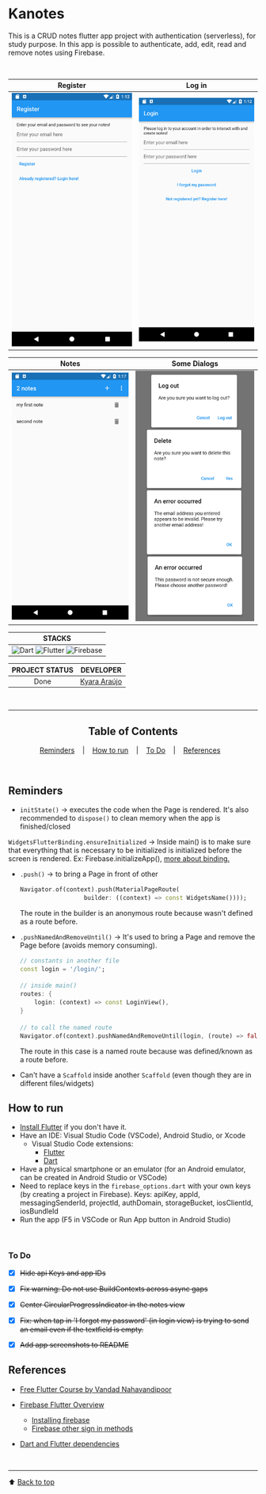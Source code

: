 # Kanotes

This is a CRUD notes flutter app project with authentication (serverless), for study purpose. In this app is possible to authenticate, add, edit, read and remove notes using Firebase.


<div align="center">
<br>

| Register | Log in |
| :---: | :---: |
|![register_screenshot](./readme_images/register.png) | ![login_screenshot](readme_images/login.png) |

| Notes | Some Dialogs |
| :---: | :---: |
|![notes_screenshot](./readme_images/notes.png) | ![some_dialogs_screenshot](readme_images/some_dialogs.png) |


|     STACKS    |
|      :---:    | 
| ![Dart](https://img.shields.io/badge/-Dart-0175C2?style=flat-round&logo=dart&logoColor=white) ![Flutter](https://img.shields.io/badge/-Flutter-02569B?style=flat-round&logo=flutter&logoColor=white) ![Firebase](https://img.shields.io/badge/-Firebase-black?style=flat-round&logo=firebase&logoColor=FFCA28)  | 




| PROJECT STATUS   |                      DEVELOPER                   |
|        :---:     |                         :---:                    |  
|   Done    |   [Kyara Araújo](https://github.com/kyaraaraujo) | 


<br>



---

## Table of Contents

[Reminders](#reminders) &nbsp;&nbsp; | &nbsp;&nbsp; 
[How to run](#how-to-run) &nbsp;&nbsp; | &nbsp;&nbsp; 
[To Do](#to-do) &nbsp;&nbsp; | &nbsp;&nbsp; 
[References](#references) &nbsp;&nbsp; 

</div>
<br>



## Reminders
- `initState()` → executes the code when the Page is rendered. It's also recommended to  `dispose()` to clean memory when the app is finished/closed

`WidgetsFlutterBinding.ensureInitialized` → Inside main() is to make sure that everything that is necessary to be initialized is initialized before the screen is rendered. Ex: Firebase.initializeApp(), [more about binding.](https://docs.flutter.dev/resources/architectural-overview#architectural-layers)

- `.push()` → to bring a Page in front of other
    ```Dart
    Navigator.of(context).push(MaterialPageRoute(
                      builder: ((context) => const WidgetsName())));
    ```
    The route in the builder is an anonymous route because wasn't defined as a route before.

- `.pushNamedAndRemoveUntil()` → It's used to bring a Page and remove the Page before (avoids memory consuming).
    ```Dart
    // constants in another file
    const login = '/login/';

    // inside main()
    routes: {
        login: (context) => const LoginView(),
    }

    // to call the named route
    Navigator.of(context).pushNamedAndRemoveUntil(login, (route) => false)
    ```
    The route in this case is a named route because was defined/known as a route before.

- Can't have a `Scaffold` inside another `Scaffold` (even though they are in different files/widgets)


## **How to run**
- [Install Flutter](https://flutter.dev/) if you don't have it.
- Have an IDE: Visual Studio Code (VSCode), Android Studio, or Xcode
  - Visual Studio Code extensions: 
    - [Flutter](https://marketplace.visualstudio.com/items?itemName=Dart-Code.flutter)
    - [Dart](https://marketplace.visualstudio.com/items?itemName=Dart-Code.dart-code)
- Have a physical smartphone or an emulator (for an Android emulator, can be created in Android Studio or VSCode)
- Need to replace keys in the `firebase_options.dart` with your own keys (by creating a project in Firebase). Keys: apiKey, appId, messagingSenderId, projectId, authDomain, storageBucket, iosClientId, iosBundleId
- Run the app (F5 in VSCode or Run App button in Android Studio)

<br>

### To Do

- [x] ~~Hide api Keys and app IDs~~

- [x] ~~Fix warning: Do not use BuildContexts across async gaps~~

- [x] ~~Center CircularProgressIndicator in the notes view~~

- [x] ~~Fix: when tap in 'I forgot my password' (in login view) is trying to send an email even if the textfield is empty.~~

- [x] ~~Add app screenshots to README~~


## References
- [Free Flutter Course by Vandad Nahavandipoor](https://www.youtube.com/playlist?list=PL6yRaaP0WPkVtoeNIGqILtRAgd3h2CNpT)

- [Firebase Flutter Overview](https://firebase.flutter.dev/docs/overview)
    - [Installing firebase](https://firebase.google.com/docs/cli)
    - [Firebase other sign in methods](https://firebase.flutter.dev/docs/auth/usage/#other-sign-in-methods)
- [Dart and Flutter dependencies](https://pub.dev/)

  

<br>

---
⬆ [Back to top](#kanotes)

<br>
